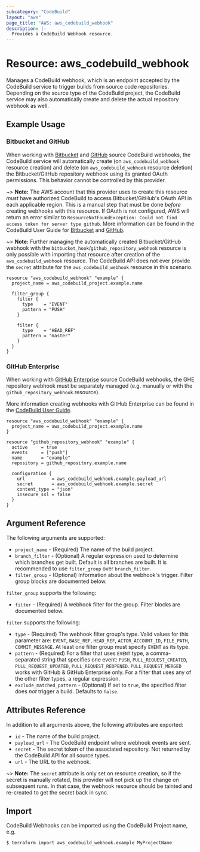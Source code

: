 ```yaml
---
subcategory: "CodeBuild"
layout: "aws"
page_title: "AWS: aws_codebuild_webhook"
description: |-
  Provides a CodeBuild Webhook resource.
---
```


# Resource: aws_codebuild_webhook

Manages a CodeBuild webhook, which is an endpoint accepted by the CodeBuild service to trigger builds from source code repositories. Depending on the source type of the CodeBuild project, the CodeBuild service may also automatically create and delete the actual repository webhook as well.

## Example Usage

### Bitbucket and GitHub

When working with [Bitbucket](https://bitbucket.org) and [GitHub](https://github.com) source CodeBuild webhooks, the CodeBuild service will automatically create (on `aws_codebuild_webhook` resource creation) and delete (on `aws_codebuild_webhook` resource deletion) the Bitbucket/GitHub repository webhook using its granted OAuth permissions. This behavior cannot be controlled by this provider.

~> **Note:** The AWS account that this provider uses to create this resource *must* have authorized CodeBuild to access Bitbucket/GitHub's OAuth API in each applicable region. This is a manual step that must be done *before* creating webhooks with this resource. If OAuth is not configured, AWS will return an error similar to `ResourceNotFoundException: Could not find access token for server type github`. More information can be found in the CodeBuild User Guide for [Bitbucket](https://docs.aws.amazon.com/codebuild/latest/userguide/sample-bitbucket-pull-request.html) and [GitHub](https://docs.aws.amazon.com/codebuild/latest/userguide/sample-github-pull-request.html).

~> **Note:** Further managing the automatically created Bitbucket/GitHub webhook with the `bitbucket_hook`/`github_repository_webhook` resource is only possible with importing that resource after creation of the `aws_codebuild_webhook` resource. The CodeBuild API does not ever provide the `secret` attribute for the `aws_codebuild_webhook` resource in this scenario.

```hcl
resource "aws_codebuild_webhook" "example" {
  project_name = aws_codebuild_project.example.name

  filter_group {
    filter {
      type    = "EVENT"
      pattern = "PUSH"
    }

    filter {
      type    = "HEAD_REF"
      pattern = "master"
    }
  }
}
```

### GitHub Enterprise

When working with [GitHub Enterprise](https://enterprise.github.com/) source CodeBuild webhooks, the GHE repository webhook must be separately managed (e.g. manually or with the `github_repository_webhook` resource).

More information creating webhooks with GitHub Enterprise can be found in the [CodeBuild User Guide](https://docs.aws.amazon.com/codebuild/latest/userguide/sample-github-enterprise.html).

```hcl
resource "aws_codebuild_webhook" "example" {
  project_name = aws_codebuild_project.example.name
}

resource "github_repository_webhook" "example" {
  active     = true
  events     = ["push"]
  name       = "example"
  repository = github_repository.example.name

  configuration {
    url          = aws_codebuild_webhook.example.payload_url
    secret       = aws_codebuild_webhook.example.secret
    content_type = "json"
    insecure_ssl = false
  }
}
```

## Argument Reference

The following arguments are supported:

* `project_name` - (Required) The name of the build project.
* `branch_filter` - (Optional) A regular expression used to determine which branches get built. Default is all branches are built. It is recommended to use `filter_group` over `branch_filter`.
* `filter_group` - (Optional) Information about the webhook's trigger. Filter group blocks are documented below.

`filter_group` supports the following:

* `filter` - (Required) A webhook filter for the group. Filter blocks are documented below.

`filter` supports the following:

* `type` - (Required) The webhook filter group's type. Valid values for this parameter are: `EVENT`, `BASE_REF`, `HEAD_REF`, `ACTOR_ACCOUNT_ID`, `FILE_PATH`, `COMMIT_MESSAGE`. At least one filter group must specify `EVENT` as its type.
* `pattern` - (Required) For a filter that uses `EVENT` type, a comma-separated string that specifies one event: `PUSH`, `PULL_REQUEST_CREATED`, `PULL_REQUEST_UPDATED`, `PULL_REQUEST_REOPENED`. `PULL_REQUEST_MERGED` works with GitHub & GitHub Enterprise only. For a filter that uses any of the other filter types, a regular expression.
* `exclude_matched_pattern` - (Optional) If set to `true`, the specified filter does *not* trigger a build. Defaults to `false`.

## Attributes Reference

In addition to all arguments above, the following attributes are exported:

* `id` - The name of the build project.
* `payload_url` - The CodeBuild endpoint where webhook events are sent.
* `secret` - The secret token of the associated repository. Not returned by the CodeBuild API for all source types.
* `url` - The URL to the webhook.

~> **Note:** The `secret` attribute is only set on resource creation, so if the secret is manually rotated, this provider will not pick up the change on subsequent runs.  In that case, the webhook resource should be tainted and re-created to get the secret back in sync.

## Import

CodeBuild Webhooks can be imported using the CodeBuild Project name, e.g.

```
$ terraform import aws_codebuild_webhook.example MyProjectName
```
